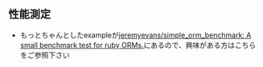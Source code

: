 ## 性能測定

* もっとちゃんとしたexampleが[jeremyevans/simple\_orm\_benchmark: A small benchmark test for ruby ORMs\.](https://github.com/jeremyevans/simple_orm_benchmark)にあるので、興味がある方はこちらをご参照下さい
